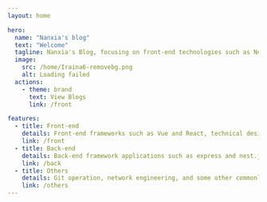 ```yaml
---
layout: home

hero:
  name: "Nanxia's blog"
  text: "Welcome"
  tagline: Nanxia's Blog, focusing on front-end technologies such as Node.js, Vue, React, Vite, and Nginx. Continuously learning new technologies, documenting daily development issues, and making progress together. Life is endless, and so is the struggle...
  image:
    src: /home/Iraina6-removebg.png
    alt: Loading failed
  actions:
    - theme: brand
      text: View Blogs
      link: /front

features:
  - title: Front-end
    details: Front-end frameworks such as Vue and React, technical design such as micro-front-end and low code, and common front-end performance optimization schemes
    link: /front
  - title: Back-end
    details: Back-end framework applications such as express and nest.js, as well as the operation of common data such as mysql and mongodb
    link: /back
  - title: Others
    details: Git operation, network engineering, and some other commonly used programming tools, skills and so on
    link: /others
---
```


<Live2d></Live2d>